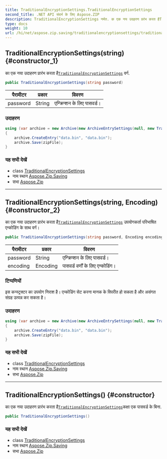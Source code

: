 ```yaml
---
title: TraditionalEncryptionSettings.TraditionalEncryptionSettings
second_title: .NET API संदर्भ के लिए Aspose.ZIP
description: TraditionalEncryptionSettings नर्मत. क एक नय उदहरण प्ररंभ करत हैTraditionalEncryptionSettings वर्ग.
type: docs
weight: 10
url: /hi/net/aspose.zip.saving/traditionalencryptionsettings/traditionalencryptionsettings/
---
```

## TraditionalEncryptionSettings(string) {#constructor_1}

का एक नया उदाहरण प्रारंभ करता है[`TraditionalEncryptionSettings`](../) वर्ग.

```csharp
public TraditionalEncryptionSettings(string password)
```

| पैरामीटर | प्रकार | विवरण |
| --- | --- | --- |
| password | String | एन्क्रिप्शन के लिए पासवर्ड। |

### उदाहरण

```csharp
using (var archive = new Archive(new ArchiveEntrySettings(null, new TraditionalEncryptionSettings("p@s$"))))
{
    archive.CreateEntry("data.bin", "data.bin");
    archive.Save(zipFile);
}
```

### यह सभी देखें

* class [TraditionalEncryptionSettings](../)
* नाम स्थान [Aspose.Zip.Saving](../../traditionalencryptionsettings/)
* सभा [Aspose.Zip](../../../)

---

## TraditionalEncryptionSettings(string, Encoding) {#constructor_2}

का एक नया उदाहरण प्रारंभ करता है[`TraditionalEncryptionSettings`](../) उपयोगकर्ता परिभाषित एन्कोडिंग के साथ वर्ग।

```csharp
public TraditionalEncryptionSettings(string password, Encoding encoding)
```

| पैरामीटर | प्रकार | विवरण |
| --- | --- | --- |
| password | String | एन्क्रिप्शन के लिए पासवर्ड। |
| encoding | Encoding | पासवर्ड वर्णों के लिए एन्कोडिंग। |

### टिप्पणियों

इस कन्स्ट्रक्टर का उपयोग निराश है। एन्कोडिंग सेट करना मानक के विपरीत हो सकता है और असंगत संग्रह उत्पन्न कर सकता है।

### उदाहरण

```csharp
using (var archive = new Archive(new ArchiveEntrySettings(null, new TraditionalEncryptionSettings("p£s$", System.Text.Encoding.ASCII))))
{
    archive.CreateEntry("data.bin", "data.bin");
    archive.Save(zipFile);
}
```

### यह सभी देखें

* class [TraditionalEncryptionSettings](../)
* नाम स्थान [Aspose.Zip.Saving](../../traditionalencryptionsettings/)
* सभा [Aspose.Zip](../../../)

---

## TraditionalEncryptionSettings() {#constructor}

का एक नया उदाहरण प्रारंभ करता है[`TraditionalEncryptionSettings`](../)कक्षा एक पासवर्ड के बिना.

```csharp
public TraditionalEncryptionSettings()
```

### यह सभी देखें

* class [TraditionalEncryptionSettings](../)
* नाम स्थान [Aspose.Zip.Saving](../../traditionalencryptionsettings/)
* सभा [Aspose.Zip](../../../)


